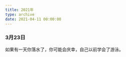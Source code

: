 ```yaml
---
title: 2021年
type: archive
date: 2021-04-11 00:00:00
---
```


### 3月23日

如果有一天你落水了，你可能会庆幸，自己以前学会了游泳。